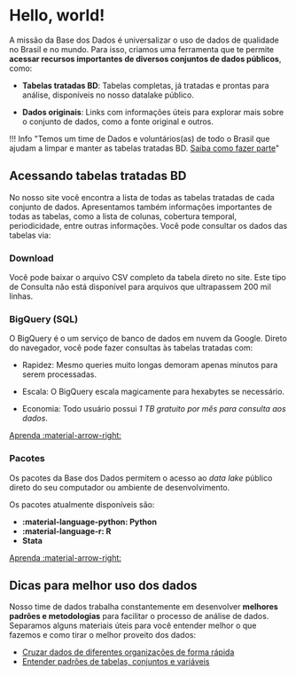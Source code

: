 # Hello, world!

A missão da Base dos Dados é universalizar o uso de dados de qualidade
no Brasil e no mundo. Para isso, criamos uma ferramenta que te permite **acessar
recursos importantes de diversos conjuntos de dados públicos**, como:

- **Tabelas tratadas BD**: Tabelas completas, já tratadas e prontas
  para análise, disponíveis no nosso datalake público.

- **Dados originais**: Links com informações úteis para explorar mais
  sobre o conjunto de dados, como a fonte original e outros.

!!! Info "Temos um time de Dados e voluntários(as) de todo o Brasil que ajudam a limpar e manter as tabelas tratadas BD. [Saiba como fazer parte](colab_data)"

## Acessando tabelas tratadas BD

No nosso site você encontra a lista de todas as tabelas tratadas de
cada conjunto de dados. Apresentamos também informações importantes de todas
as tabelas, como a lista de colunas, cobertura temporal, periodicidade, entre
outras informações. Você pode consultar os dados das tabelas via:

### Download

Você pode baixar o arquivo CSV completo da tabela direto no site. Este
tipo de Consulta não está disponível para arquivos que ultrapassem 200 mil linhas.

### BigQuery (SQL)

O BigQuery é o um serviço de banco de dados em nuvem da
Google. Direto do navegador, você pode fazer consultas às tabelas
tratadas com:

- Rapidez: Mesmo queries muito longas demoram apenas minutos para serem processadas.

- Escala: O BigQuery escala magicamente para hexabytes se necessário.

- Economia: Todo usuário possui *1 TB gratuito por mês para consulta
  aos dados*.

<a
href="access_data_bq"
title="{{ lang.t('source.link.title')}}" class="md-button"
hover="background-color: var(--md-primary-fg-color--dark)">
    Aprenda
    :material-arrow-right:
</a>

### Pacotes

Os pacotes da Base dos Dados permitem o acesso ao *data lake* público
direto do seu computador ou ambiente de desenvolvimento.
<!-- Outra forma de acessar os recursos da BD é diretamente pelos endpoints, conforme
documentado em [BD Open API](https://basedosdados.org/openapi). -->
Os pacotes atualmente disponíveis são:

- **:material-language-python: Python**
- **:material-language-r: R**
- **Stata**

<a
href="access_data_packages"
title="{{ lang.t('source.link.title')}}" class="md-button"
hover="background-color: var(--md-primary-fg-color--dark)">
    Aprenda
    :material-arrow-right:
</a>

## Dicas para melhor uso dos dados

Nosso time de dados trabalha constantemente em desenvolver **melhores
padrões e metodologias** para facilitar o processo de análise de dados.
Separamos alguns materiais úteis para você entender melhor o que fazemos
e como tirar o melhor proveito dos dados:

- [Cruzar dados de diferentes organizações de forma rápida](tutorial_join_tables)
- [Entender padrões de tabelas, conjuntos e variáveis](style_data)
